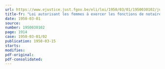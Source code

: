 ```yaml
---
url: https://www.ejustice.just.fgov.be/eli/loi/1950/03/01/1950030102/justel
title-fr: "Loi autorisant les femmes à exercer les fonctions de notaire"
date: 1950-03-01
source:
number: 1950030102
page: 1914
case: 1950-03-01/02
publication: 1950-03-15
starts:
modifies:
pdf-original:
pdf-consolidated:
---
```


